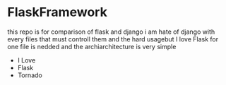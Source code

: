 # FlaskFramework
this repo is for comparison of flask and django
i am hate of django with every files that must controll them and the hard usagebut I love Flask for one file is nedded and the archiarchitecture is very simple
* I Love
* Flask
*  Tornado
